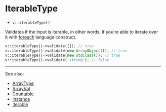 # IterableType

- `v::iterableType()`

Validates if the input is iterable, in other words, if you're able to iterate
over it with [foreach](http://php.net/foreach) language construct.

```php
v::iterableType()->validate([]); // true
v::iterableType()->validate(new ArrayObject()); // true
v::iterableType()->validate(new stdClass()); // true
v::iterableType()->validate('string'); // false
```

***
See also:

  * [ArrayType](ArrayType.md)
  * [ArrayVal](ArrayVal.md)
  * [Countable](Countable.md)
  * [Instance](Instance.md)
  * [Iterable](Iterable.md)
